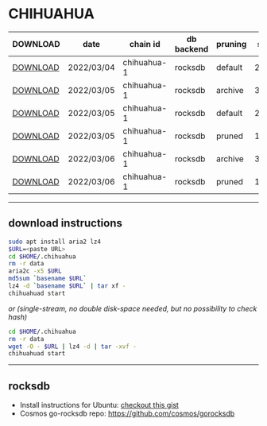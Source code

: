 # CHIHUAHUA
 
| DOWNLOAD  | date | chain id | db backend | pruning | size | file name | hash |
| --------- | ---- | -------- | ---------- | ------- | ---- | --------- | ---- |
| [DOWNLOAD](https://quicksync.ccvalidators.com/SNAPSHOTS/chihuahua-1_20220304_default.tar.lz4) | 2022/03/04 | chihuahua-1 | rocksdb | default | 277G | chihuahua-1_20220304_default.tar.lz4 | b80d0b889f47c3008235378102c208f1 |
| [DOWNLOAD](https://quicksync.ccvalidators.com/SNAPSHOTS/chihuahua-1_20220305_archive.tar.lz4) | 2022/03/05 | chihuahua-1 | rocksdb | archive | 351G | chihuahua-1_20220305_archive.tar.lz4 | 8b4ee053ddd1c4fb8b2b420d597038ef |
| [DOWNLOAD](https://quicksync.ccvalidators.com/SNAPSHOTS/chihuahua-1_20220305_default.tar.lz4) | 2022/03/05 | chihuahua-1 | rocksdb | default | 283G | chihuahua-1_20220305_default.tar.lz4 | aca8b19930f28810de0b66fc1f80d3ce |
| [DOWNLOAD](https://quicksync.ccvalidators.com/SNAPSHOTS/chihuahua-1_20220305_pruned.tar.lz4) | 2022/03/05 | chihuahua-1 | rocksdb | pruned | 102G | chihuahua-1_20220305_pruned.tar.lz4 | 42b5b161fc2d1984f0ee840839ac557d |
| [DOWNLOAD](https://quicksync.ccvalidators.com/SNAPSHOTS/chihuahua-1_20220306_archive.tar.lz4) | 2022/03/06 | chihuahua-1 | rocksdb | archive | 357G | chihuahua-1_20220306_archive.tar.lz4 | 37acc970f31068b816d7429381f0fe6b |
| [DOWNLOAD](https://quicksync.ccvalidators.com/SNAPSHOTS/chihuahua-1_20220306_pruned.tar.lz4) | 2022/03/06 | chihuahua-1 | rocksdb | pruned | 103G | chihuahua-1_20220306_pruned.tar.lz4 | dceab6c3e1fc5c7aa074630540da36d8 |
 
---
## download instructions
 
```sh
sudo apt install aria2 lz4
$URL=<paste URL>
cd $HOME/.chihuahua
rm -r data
aria2c -x5 $URL
md5sum `basename $URL`
lz4 -d `basename $URL` | tar xf -
chihuahuad start
```
*or (single-stream, no double disk-space needed, but no possibility to check hash)*
```sh
cd $HOME/.chihuahua
rm -r data
wget -O - $URL | lz4 -d | tar -xvf -
chihuahuad start
```
 
---
## rocksdb
 
- Install instructions for Ubuntu: [checkout this gist](https://gist.github.com/clemensgg/907de16baa203946633ddca462cbf597)
- Cosmos go-rocksdb repo: https://github.com/cosmos/gorocksdb
